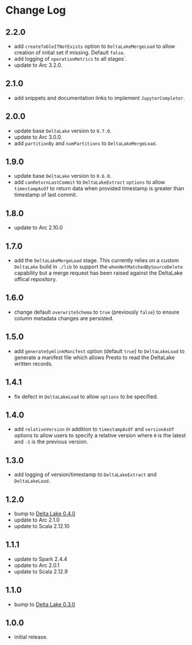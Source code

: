 # Change Log

## 2.2.0

- add `createTableIfNotExists` option to `DeltaLakeMergeLoad` to allow creation of initial set if missing. Default `false`.
- add logging of `operationMetrics` to all stages`.
- update to Arc 3.2.0.

## 2.1.0

- add snippets and documentation links to implement `JupyterCompleter`.

## 2.0.0

- update base `DeltaLake` version to `0.7.0`.
- update to Arc 3.0.0.
- add `partitionBy` and `numPartitions` to `DeltaLakeMergeLoad`.

## 1.9.0

- update base `DeltaLake` version to `0.6.0`.
- add `canReturnLastCommit` to `DeltaLakeExtract` `options` to allow `timestampAsOf` to return data when provided timestamp is greater than timestamp of last commit.

## 1.8.0

- update to Arc 2.10.0

## 1.7.0

- add the `DeltaLakeMergeLoad` stage. This currently relies on a custom `DeltaLake` build in `./lib` to support the `whenNotMatchedBySourceDelete` capability but a merge request has been raised against the DeltaLake offical repository.

## 1.6.0

- change default `overwriteSchema` to `true` (previously `false`) to ensure column metadata changes are persisted.

## 1.5.0

- add `generateSymlinkManifest` option (default `true`) to `DeltaLakeLoad` to generate a manifest file which allows Presto to read the DeltaLake written records.

## 1.4.1

- fix defect in `DeltaLakeLoad` to allow `options` to be specified.

## 1.4.0

- add `relativeVersion` in addition to `timestampAsOf` and `versionAsOf` options to allow users to specify a relative version where `0` is the latest and `-1` is the previous version.

## 1.3.0

- add logging of version/timestamp to `DeltaLakeExtract` and `DeltaLakeLoad`.

## 1.2.0

- bump to [Delta Lake 0.4.0](https://github.com/delta-io/delta/releases/tag/v0.4.0)
- update to Arc 2.1.0
- update to Scala 2.12.10

## 1.1.1

- update to Spark 2.4.4
- update to Arc 2.0.1
- update to Scala 2.12.9

## 1.1.0

- bump to [Delta Lake 0.3.0](https://github.com/delta-io/delta/releases/tag/v0.3.0)

## 1.0.0

- initial release.
